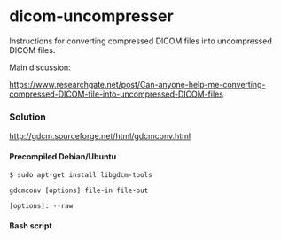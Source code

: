 # dicom-uncompresser
Instructions for converting compressed DICOM files into uncompressed DICOM files.

Main discussion: 

https://www.researchgate.net/post/Can-anyone-help-me-converting-compressed-DICOM-file-into-uncompressed-DICOM-files

### Solution

http://gdcm.sourceforge.net/html/gdcmconv.html

#### Precompiled Debian/Ubuntu

```
$ sudo apt-get install libgdcm-tools
```

```
gdcmconv [options] file-in file-out

[options]: --raw
```


#### Bash script

